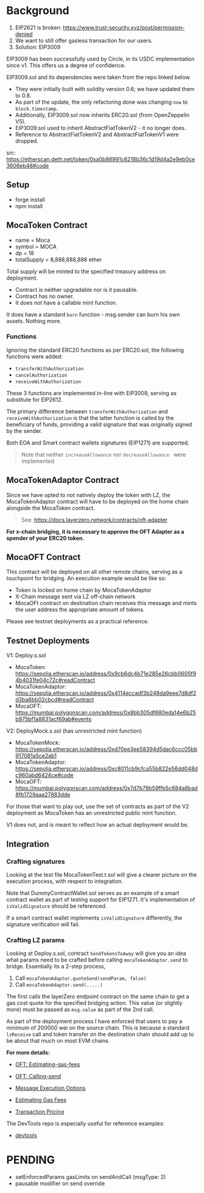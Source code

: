 # Background

1. EIP2621 is broken: https://www.trust-security.xyz/post/permission-denied
2. We want to still offer gasless transaction for our users.
3. Solution: EIP3009

EIP3009 has been successfully used by Circle, in its USDC implementation since v1. This offers us a degree of confidence.

EIP3009.sol and its dependencies were taken from the repo linked below.

- They were initially built with solidity version 0.6; we have updated them to 0.8.
- As part of the update, the only refactoring done was changing `now` to `block.timestamp`.
- Additionally, EIP3009.sol now inherits ERC20.sol (from OpenZeppelin V5).
- EIP3009.sol used to inherit AbstractFiatTokenV2 - it no longer does.
- Reference to AbstractFiatTokenV2 and AbstractFiatTokenV1 were dropped.

src: https://etherscan.deth.net/token/0xa0b86991c6218b36c1d19d4a2e9eb0ce3606eb48#code

## Setup

- forge install
- npm install

## MocaToken Contract

- name = Moca
- symbol = MOCA
- dp = 18
- totalSupply = 8,888,888,888 ether

Total supply will be minted to the specified treasury address on deployment.

- Contract is neither upgradable nor is it pausable.
- Contract has no owner.
- It does not have a callable mint function.

It does have a standard `burn` function - msg.sender can burn his own assets. Nothing more.

### Functions

Ignoring the standard ERC20 functions as per ERC20.sol, the following functions were added:

- `transferWithAuthorization`
- `cancelAuthorization`
- `receiveWithAuthorization`

These 3 functions are implemented in-line with EIP3009, serving as substitute for EIP2612.

The primary difference between `transferWithAuthorization` and `receiveWithAuthorization` is that the latter function is called by the beneficiary of funds, providing a valid signature that was originally signed by the sender.

Both EOA and Smart contract wallets signatures (EIP1271) are supported.

>Note that neither `increaseAllowance` nor `decreaseAllowance ` were implemented

## MocaTokenAdaptor Contract

Since we have opted to not natively deploy the token with LZ, the MocaTokenAdaptor contract will have to be deployed on the home chain alongside the MocaToken contract.

> See: https://docs.layerzero.network/contracts/oft-adapter

**For x-chain bridging, it is necessary to approve the OFT Adapter as a spender of your ERC20 token.**

## MocaOFT Contract

This contract will be deployed on all other remote chains, serving as a touchpoint for bridging. An execution example would be like so:

- Token is locked on home chain by MocaTokenAdaptor
- X-Chain message sent via LZ off-chain network
- MocaOFt contract on destination chain receives this message and mints the user address the appropriate amount of tokens.

Please see testnet deployments as a practical reference.

## Testnet Deployments

V1: Deploy.s.sol

- MocaToken: https://sepolia.etherscan.io/address/0x9cb6dc4b71e285e26cbb0605f94b4031fe04c72c#readContract
- MocaTokenAdaptor: https://sepolia.etherscan.io/address/0x4114eccadf3b248da9eee7d8df2d3ba6bb02cbcd#readContract
- MocaOFT: https://mumbai.polygonscan.com/address/0x8bb305df680eda14e6b25b975bf1a8831acf69ab#events

V2: DeployMock.s.sol (has unrestricted mint function)

- MocaTokenMock: https://sepolia.etherscan.io/address/0xd70ee3ee58394d5dac6ccc05bb917081a5ce2ab1
- MocaTokenAdaptor: https://sepolia.etherscan.io/address/0xc8011cb9cfca55b822e56dd048dc960abd6424ce#code
- MocaOFT: https://mumbai.polygonscan.com/address/0x7d7b79b59ffb5c684a8bad8fb1729aaa27883dde

For those that want to play out, use the set of contracts as part of the V2 deployment as MocaToken has an unrestricted public mint function.

V1 does not, and is meant to reflect how an actual deployment would be.

## Integration

### Crafting signatures

Looking at the test file MocaTokenTest.t.sol will give a clearer picture on the execution process, with respect to integration.

Note that DummyContractWallet.sol serves as an example of a smart contract wallet as part of testing support for EIP1271.
It's implementation of `isValidSignature` should be referenced.

If a smart contract wallet implements `isValidSignature` differently, the signature verification will fail.

### Crafting LZ params

Looking at Deploy.s.sol, contract `SendTokensToAway` will give you an idea what params need to be crafted before calling `mocaTokenAdaptor.send` to bridge.
Essentially its a 2-step process,

1. Call `mocaTokenAdaptor.quoteSend(sendParam, false)`
2. Call `mocaTokenAdaptor.send(.....)`

The first calls the layerZero endpoint contract on the same chain to get a gas cost quote for the specified bridging action. This value (or slightly more) must be passed as `msg.value` as part of the 2nd call.

As part of the deployment process I have enforced that users to pay a minimum of 200000 wei on the source chain. This is because a standard `lzReceive` call and token transfer on the destination chain should add up to be about that much on most EVM chains.

**For more details:**

- [OFT: Estimating-gas-fees](https://docs.layerzero.network/contracts/oft#estimating-gas-fees)
- [OFT: Calling-send](https://docs.layerzero.network/contracts/oft#calling-send)

- [Message Execution Options](https://docs.layerzero.network/contracts/options)
- [Estimating Gas Fees](https://docs.layerzero.network/contracts/estimating-gas-fees)
- [Transaction Pricing](https://docs.layerzero.network/contracts/transaction-pricing)

The DevTools repo is especially useful for reference examples:

- [devtools](https://github.com/LayerZero-Labs/devtools/?tab=readme-ov-file#bootstrapping-an-example-cross-chain-project)

# PENDING

- setEnforcedParams gasLimits on sendAndCall (msgType: 2)
- pausable modifier on send override